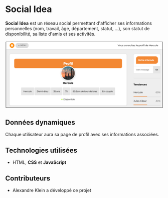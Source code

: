 # Social Idea

**Social Idea** est un réseau social permettant d'afficher ses informations personnelles (nom, travail, âge, département, statut, ...), son statut de disponibilité, sa liste d'amis et ses activités.

![Aperçu du site Social Idea](./readme.png)

## Données dynamiques

Chaque utilisateur aura sa page de profil avec ses informations associées.

## Technologies utilisées

- HTML, **CSS** et **JavaScript**

## Contributeurs

- Alexandre Klein a développé ce projet